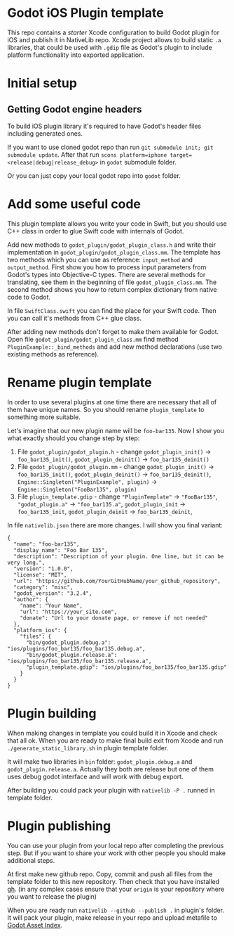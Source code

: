 # Godot iOS Plugin template

This repo contains a *starter* Xcode configuration to build Godot plugin for iOS and publish it in NativeLib repo.
Xcode project allows to build static `.a` libraries, that could be used with `.gdip` file as Godot's plugin to include platform functionality into exported application.

# Initial setup

## Getting Godot engine headers

To build iOS plugin library it's required to have Godot's header files including generated ones. 

If you want to use cloned godot repo than run `git submodule init; git submodule update`. After that run `scons platform=iphone target=<release|debug|release_debug>` in `godot` submodule folder.

Or you can just copy your local godot repo into `godot` folder.

# Add some useful code

This plugin template allows you write your code in Swift, but you should use C++ class in order to glue Swift code with internals of Godot.

Add new methods to `godot_plugin/godot_plugin_class.h` and write their implementation in `godot_plugin/godot_plugin_class.mm`. The template has two methods which you can use as reference: `input_method` and `output_method`. First show you how to process input parameters from Godot's types into Objective-C types. There are several methods for translating, see them in the beginning of file `godot_plugin_class.mm`. The second method shows you how to return complex dictionary from native code to Godot.

In file `SwiftClass.swift` you can find the place for your Swift code. Then you can call it's methods from C++ glue class.

After adding new methods don't forget to make them available for Godot. Open file `godot_plugin/godot_plugin_class.mm` find method `PluginExample::_bind_methods` and add new method declarations (use two existing methods as reference).

# Rename plugin template

In order to use several plugins at one time there are necessary that all of them have unique names. So you should rename `plugin_template` to something more suitable.

Let's imagine that our new plugin name will be `foo-bar135`. Now I show you what exactly should you change step by step:

1) File `godot_plugin/godot_plugin.h` - change `godot_plugin_init()` -> `foo_bar135_init()`, `godot_plugin_deinit()` -> `foo_bar135_deinit()`
2) File `godot_plugin/godot_plugin.mm` - change `godot_plugin_init()` -> `foo_bar135_init()`, `godot_plugin_deinit()` -> `foo_bar135_deinit()`, `Engine::Singleton("PluginExample", plugin)` -> `Engine::Singleton("FooBar135", plugin)`
3) File `plugin_template.gdip` - change `"PluginTemplate"` -> `"FooBar135"`, `"godot_plugin.a"` -> `"foo_bar135.a"`, `godot_plugin_init` -> `foo_bar135_init`, `godot_plugin_deinit` -> `foo_bar135_deinit`, 

In file `nativelib.json` there are more changes. I will show you final variant:
```
{
  "name": "foo-bar135",
  "display_name": "Foo Bar 135",
  "description": "Description of your plugin. One line, but it can be very long.",
  "version": "1.0.0",
  "license": "MIT",
  "url": "https://github.com/YourGitHubName/your_github_repository",
  "category": "misc",
  "godot_version": "3.2.4",
  "author": {
    "name": "Your Name",
    "url": "https://your_site.com",
    "donate": "Url to your donate page, or remove if not needed"
  },
  "platform_ios": {
    "files": {
      "bin/godot_plugin.debug.a": "ios/plugins/foo_bar135/foo_bar135.debug.a",
      "bin/godot_plugin.release.a": "ios/plugins/foo_bar135/foo_bar135.release.a",
      "plugin_template.gdip": "ios/plugins/foo_bar135/foo_bar135.gdip"
    }
  }
}
```

# Plugin building

When making changes in template you could build it in Xcode and check that all ok. When you are ready to make final build exit from Xcode and run `./generate_static_library.sh` in plugin template folder.

It will make two libraries in `bin` folder: `godot_plugin.debug.a` and `godot_plugin.release.a`. Actually they both are release but one of them uses debug godot interface and will work with debug export.

After building you could pack your plugin with `nativelib -P .` runned in template folder.

# Plugin publishing

You can use your plugin from your local repo after completing the previous step. But if you want to share your work with other people you should make additional steps.

At first make new github repo. Copy, commit and push all files from the template folder to this new repository. Then check that you have installed [gh](https://github.com/cli/cli). (in any complex cases ensure that your `origin` is your repository where you want to release the plugin)

When you are ready run `nativelib --github --publish .` in plugin's folder. It will pack your plugin, make release in your repo and upload metafile to [Godot Asset Index](https://github.com/godot-asset/index).
